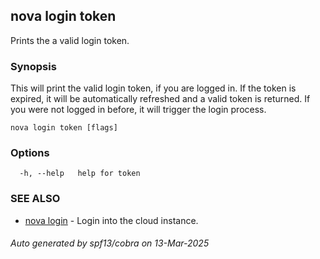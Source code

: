 ## nova login token

Prints the a valid login token.

### Synopsis

This will print the valid login token, if you are logged in.
If the token is expired, it will be automatically refreshed and a valid token is returned.
If you were not logged in before, it will trigger the login process.

```
nova login token [flags]
```

### Options

```
  -h, --help   help for token
```

### SEE ALSO

* [nova login](nova_login.md)	 - Login into the cloud instance.

###### Auto generated by spf13/cobra on 13-Mar-2025
